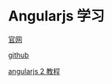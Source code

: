 # Angularjs 学习

[官网](https://angularjs.org)

[github](https://github.com/angular/angular.js)

[angularjs 2 教程](https://angular.io/docs/js/latest/quickstart.html)

